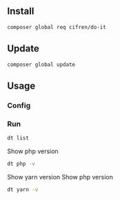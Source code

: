 ## Install

```bash
composer global req cifren/do-it
```

## Update
```bash
composer global update
```

## Usage

### Config


### Run

```bash
dt list
```

Show php version
```bash
dt php -v
```

Show yarn version
Show php version
```bash
dt yarn -v
```


